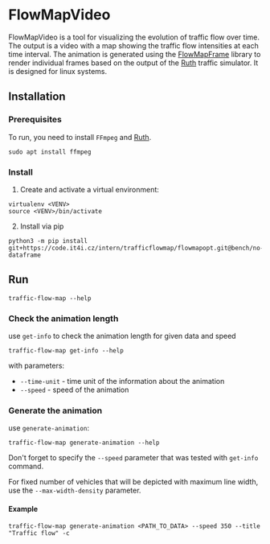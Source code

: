 # FlowMapVideo

FlowMapVideo is a tool for visualizing the evolution of traffic flow over time. The output is a video with a map showing the traffic flow intensities at each time interval. The animation is generated using the [FlowMapFrame](flowmap/flowmapframe) library to render individual frames based on the output of the [Ruth](https://github.com/It4innovations/ruth) traffic simulator. It is designed for linux systems.

## Installation

### Prerequisites

To run, you need to install `FFmpeg` and [Ruth](https://github.com/It4innovations/ruth).

```
sudo apt install ffmpeg
```
### Install

1. Create and activate a virtual environment:
```
virtualenv <VENV>
source <VENV>/bin/activate
```


2. Install via pip
```
python3 -m pip install git+https://code.it4i.cz/intern/trafficflowmap/flowmapopt.git@bench/no-dataframe
```

## Run
```
traffic-flow-map --help
```

### Check the animation length 
use `get-info` to check the animation length for given data and speed
```
traffic-flow-map get-info --help
```
with parameters:
* `--time-unit` - time unit of the information about the animation
* `--speed` - speed of the animation

### Generate the animation 
use `generate-animation`:
```
traffic-flow-map generate-animation --help
```
Don't forget to specify the `--speed` parameter that was tested with `get-info` command.

For fixed number of vehicles that will be depicted with maximum line width, use the `--max-width-density` parameter.

#### Example
```
traffic-flow-map generate-animation <PATH_TO_DATA> --speed 350 --title "Traffic flow" -c
```

